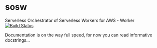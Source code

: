# sosw
Serverless Orchestrator of Serverless Workers for AWS - Worker
[![Build Status](https://travis-ci.org/bimpression/sosw.svg?branch=master)](https://travis-ci.org/bimpression/sosw)

Documentation is on the way full speed, for now you can read informative docstrings...
